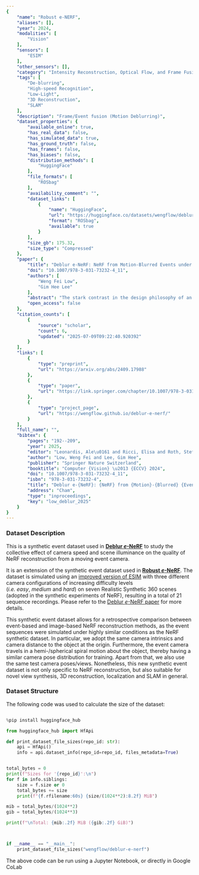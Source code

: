 ```yaml
---
{
    "name": "Robust e-NERF",
    "aliases": [],
    "year": 2024,
    "modalities": [
        "Vision"
    ],
    "sensors": [
        "ESIM"
    ],
    "other_sensors": [],
    "category": "Intensity Reconstruction, Optical Flow, and Frame Fusion",
    "tags": [
        "De-blurring",
        "High-speed Recognition",
        "Low-Light",
        "3D Reconstruction",
        "SLAM"
    ],
    "description": "Frame/Event fusion (Motion Deblurring)",
    "dataset_properties": {
        "available_online": true,
        "has_real_data": false,
        "has_simulated_data": true,
        "has_ground_truth": false,
        "has_frames": false,
        "has_biases": false,
        "distribution_methods": [
            "HuggingFace"
        ],
        "file_formats": [
            "ROSbag"
        ],
        "availability_comment": "",
        "dataset_links": [
            {
                "name": "HuggingFace",
                "url": "https://huggingface.co/datasets/wengflow/deblur-e-nerf",
                "format": "ROSbag",
                "available": true
            }
        ],
        "size_gb": 175.32,
        "size_type": "Compressed"
    },
    "paper": {
        "title": "Deblur e-NeRF: NeRF from Motion-Blurred Events under High-speed or Low-light Conditions",
        "doi": "10.1007/978-3-031-73232-4_11",
        "authors": [
            "Weng Fei Low",
            "Gim Hee Lee"
        ],
        "abstract": "The stark contrast in the design philosophy of an event camera makes it particularly ideal for operating under high-speed, high dynamic range and low-light conditions, where standard cameras underperform. Nonetheless, event cameras still suffer from some amount of motion blur, especially under these challenging conditions, in contrary to what most think. This is attributed to the limited bandwidth of the event sensor pixel, which is mostly proportional to the light intensity. Thus, to ensure that event cameras can truly excel in such conditions where it has an edge over standard cameras, it is crucial to account for event motion blur in downstream applications, especially reconstruction. However, none of the recent works on reconstructing Neural Radiance Fields (NeRFs) from events, nor event simulators, have considered the full effects of event motion blur. To this end, we propose, Deblur e-NeRF, a novel method to directly and effectively reconstruct blur-minimal NeRFs from motion-blurred events generated under high-speed motion or low-light conditions. The core component of this work is a physically-accurate pixel bandwidth model proposed to account for event motion blur under arbitrary speed and lighting conditions. We also introduce a novel threshold-normalized total variation loss to improve the regularization of large textureless patches. Experiments on real and novel realistically simulated sequences verify our effectiveness. Our code, event simulator and synthetic event dataset will be open-sourced.",
        "open_access": false
    },
    "citation_counts": [
        {
            "source": "scholar",
            "count": 6,
            "updated": "2025-07-09T09:22:40.920392"
        }
    ],
    "links": [
        {
            "type": "preprint",
            "url": "https://arxiv.org/abs/2409.17988"
        },
        {
            "type": "paper",
            "url": "https://link.springer.com/chapter/10.1007/978-3-031-73232-4_11"
        },
        {
            "type": "project_page",
            "url": "https://wengflow.github.io/deblur-e-nerf/"
        }
    ],
    "full_name": "",
    "bibtex": {
        "pages": "192--209",
        "year": 2025,
        "editor": "Leonardis, Ale\u0161 and Ricci, Elisa and Roth, Stefan and Russakovsky, Olga and Sattler, Torsten and Varol, G\u00fcl",
        "author": "Low, Weng Fei and Lee, Gim Hee",
        "publisher": "Springer Nature Switzerland",
        "booktitle": "Computer {Vision} \u2013 {ECCV} 2024",
        "doi": "10.1007/978-3-031-73232-4_11",
        "isbn": "978-3-031-73232-4",
        "title": "Deblur e-{NeRF}: {NeRF} from {Motion}-{Blurred} {Events} under {High}-speed or {Low}-light {Conditions}",
        "address": "Cham",
        "type": "inproceedings",
        "key": "low_deblur_2025"
    }
}
---
```


### Dataset Description

This is a synthetic event dataset used in [**Deblur _e_-NeRF**](https://wengflow.github.io/deblur-e-nerf) to study the collective effect of camera speed and scene illuminance on the quality of NeRF reconstruction from a moving event camera.

It is an extension of the synthetic event dataset used in [**Robust _e_-NeRF**](https://wengflow.github.io/robust-e-nerf). The dataset is simulated using an [improved version of ESIM](https://github.com/wengflow/rpg_esim) with three different camera configurations of increasing difficulty levels (_i.e._ _easy_, _medium_ and _hard_) on seven Realistic Synthetic 360 scenes (adopted in the synthetic experiments of NeRF), resulting in a total of 21 sequence recordings. Please refer to the [Deblur _e_-NeRF paper](https://arxiv.org/abs/2409.17988) for more details.

This synthetic event dataset allows for a retrospective comparison between event-based and image-based NeRF reconstruction methods, as the event sequences were simulated under highly similar conditions as the NeRF synthetic dataset. In particular, we adopt the same camera intrinsics and camera distance to the object at the origin. Furthermore, the event camera travels in a hemi-/spherical spiral motion about the object, thereby having a similar camera pose distribution for training. Apart from that, we also use the same test camera poses/views. Nonetheless, this new synthetic event dataset is not only specific to NeRF reconstruction, but also suitable for novel view synthesis, 3D reconstruction, localization and SLAM in general.

### Dataset Structure

The following code was used to calculate the size of the dataset:

```python

%pip install huggingface_hub

from huggingface_hub import HfApi

def print_dataset_file_sizes(repo_id: str):
	api = HfApi()
	info = api.dataset_info(repo_id=repo_id, files_metadata=True)


total_bytes = 0
print(f"Sizes for '{repo_id}':\n")
for f in info.siblings:
	size = f.size or 0
	total_bytes += size
	print(f"{f.rfilename:60s} {size/(1024**2):8.2f} MiB")

mib = total_bytes/(1024**2)
gib = total_bytes/(1024**3)

print(f"\nTotal: {mib:.2f} MiB ({gib:.2f} GiB)")



if __name__ == "__main__":
	print_dataset_file_sizes("wengflow/deblur-e-nerf")

```

The above code can be run using a Jupyter Notebook, or directly in Google CoLab
